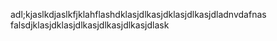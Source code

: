 adl;kjaslkdjaslkfjklahflashdklasjdlkasjdklasjdlkasjdladnvdafnas
falsdjklasjdklasjdlkasjdlkasjdlkasjdlask